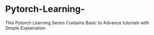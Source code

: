 # Pytorch-Learning-
This Pytorch Learning Series  Contains Basic to Advance tutorials with Simple  Explaination
